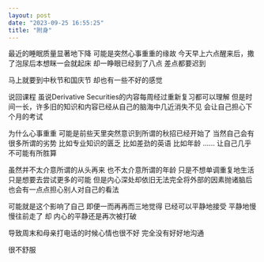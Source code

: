 ```yaml
---
layout: post
date: "2023-09-25 16:55:25"
title: "附身"
---
```


最近的睡眠质量显著地下降
可能是突然心事重重的缘故
今天早上六点醒来后，撒了泡尿后本想眯一会就起床
却一睁眼已经到了八点
差点都要迟到

马上就要到中秋节和国庆节
却也有一些不好的感觉

说回课程
虽说Derivative Securities的内容每周经过重新复习都可以理解
但是时间一长，许多旧的知识和内容已经从自己的脑海中几近消失不见
会让自己担心下个月的考试

为什么心事重重
可能是前些天里突然意识到所谓的秋招已经开始了
当然自己会有很多所谓的劣势
比如专业知识的匮乏
比如差劲的英语
比如年龄
......
让自己几乎不可能有所胜算

虽然并不太介意所谓的从头再来
也不太介意所谓的年龄
只是不想单调重复地生活
只是想要去尝试更多的可能
但是内心深处却依旧无法完全将外部的因素抛诸脑后
也会有一点点担心别人对自己的看法

可能就是这个影响了自己
即便一而再再而三地觉得
已经可以平静地接受
平静地慢慢往前走了
却
内心的平静还是再次被打破

导致周末和母亲打电话的时候心情也很不好
完全没有好好地沟通


很不舒服

